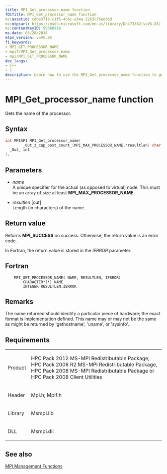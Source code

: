 ```yaml
---
title: MPI_Get_processor_name function
TOCTitle: MPI_Get_processor_name function
ms:assetid: cdbe3718-c1f5-4c6c-a34a-2263c76ee30d
ms:mtpsurl: https://msdn.microsoft.com/en-us/library/Dn473382(v=VS.85)
ms:contentKeyID: 59360918
ms.date: 03/28/2018
mtps_version: v=VS.85
f1_keywords:
- MPI_GET_PROCESSOR_NAME
- mpif/MPI_Get_processor_name
- mpi/MPI_GET_PROCESSOR_NAME
dev_langs:
- C++
- C
description: Learn how to use the MPI_Get_processor_name function to get the name of the processor. Detailed syntax, parameters, and return values explained.
---
```


# MPI\_Get\_processor\_name function

Gets the name of the processor.

## Syntax

``` c++
int MPIAPI MPI_Get_processor_name(
        _Out_z_cap_post_count_(MPI_MAX_PROCESSOR_NAME,*resultlen) char *name,
  _Out_ int                                                            *resultlen
);
```

## Parameters

  - *name*  
    A unique specifier for the actual (as opposed to virtual) node. This must be an array of size at least **MPI\_MAX\_PROCESSOR\_NAME**.

  - *resultlen* \[out\]  
    Length (in characters) of the name.

## Return value

Returns **MPI\_SUCCESS** on success. Otherwise, the return value is an error code.

In Fortran, the return value is stored in the *IERROR* parameter.

## Fortran

``` FORTRAN
    MPI_GET_PROCESSOR_NAME( NAME, RESULTLEN, IERROR)
        CHARACTER*(*) NAME
        INTEGER RESULTLEN,IERROR
```

## Remarks

  The name returned should identify a particular piece of hardware; the exact format is implementation defined.  This name may or may not be the same as might be returned by 'gethostname', 'uname', or 'sysinfo'.

## Requirements

<table>
<colgroup>
<col/>
<col/>
</colgroup>
<tbody>
<tr class="odd">
<td><p>Product</p></td>
<td><p>HPC Pack 2012 MS-MPI Redistributable Package, HPC Pack 2008 R2 MS-MPI Redistributable Package, HPC Pack 2008 MS-MPI Redistributable Package or HPC Pack 2008 Client Utilities</p></td>
</tr>
<tr class="even">
<td><p>Header</p></td>
<td>Mpi.h;
Mpif.h</td>
</tr>
<tr class="odd">
<td><p>Library</p></td>
<td>Msmpi.lib</td>
</tr>
<tr class="even">
<td><p>DLL</p></td>
<td>Msmpi.dll</td>
</tr>
</tbody>
</table>


## See also

[MPI Management Functions](mpi-management-functions.md)

